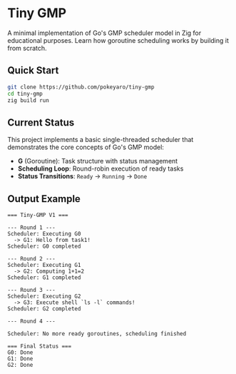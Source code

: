 # Tiny GMP

A minimal implementation of Go's GMP scheduler model in Zig for educational purposes. Learn how goroutine scheduling works by building it from scratch.

## Quick Start

```bash
git clone https://github.com/pokeyaro/tiny-gmp
cd tiny-gmp
zig build run
```

## Current Status

This project implements a basic single-threaded scheduler that demonstrates the core concepts of Go's GMP model:

- **G** (Goroutine): Task structure with status management
- **Scheduling Loop**: Round-robin execution of ready tasks
- **Status Transitions**: `Ready` → `Running` → `Done`

## Output Example

```text
=== Tiny-GMP V1 ===

--- Round 1 ---
Scheduler: Executing G0
  -> G1: Hello from task1!
Scheduler: G0 completed

--- Round 2 ---
Scheduler: Executing G1
  -> G2: Computing 1+1=2
Scheduler: G1 completed

--- Round 3 ---
Scheduler: Executing G2
  -> G3: Execute shell `ls -l` commands!
Scheduler: G2 completed

--- Round 4 ---

Scheduler: No more ready goroutines, scheduling finished

=== Final Status ===
G0: Done
G1: Done
G2: Done
```
